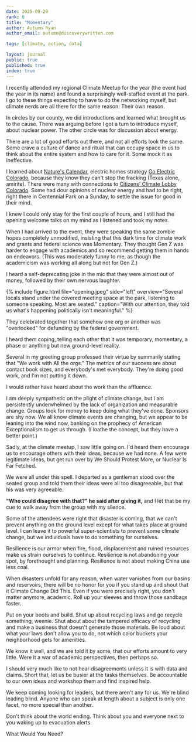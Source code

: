 ```yaml
---
date: 2025-09-29
rank: 0
title: "Momentary"
author: Autumn Ryan
author_email: autumn@discoverywritten.com

tags: [climate, action, data]

layout: journal
public: true
published: true
index: true
---
```


I recently attended my regional Climate Meetup for the year (the event had the year in its name) and found a surprisingly well-staffed event at the park. I go to these things expecting to have to do the networking myself, but climate nerds are all there for the same reason: Their own reason.

In circles by our county, we did introductions and learned what brought us to the cause. There was arguing before I got a turn to introduce myself, about nuclear power. The other circle was for discussion about energy.

There are a lot of good efforts out there, and not all efforts look the same. Some crave a culture of dance and ritual that can occupy space in us to think about the entire system and how to care for it. Some mock it as ineffective.

I learned about [Nature's Calendar](https://www.naturescalendar.org/), electric homes strategy [Go Electric Colorado](https://goelectriccolorado.org/), because they know they can't stop the fracking (Texas alone, amirite). There were many with connections to [Citizens' Climate Lobby Colorado](https://coloradoccl.org/). Some had dour opinions of nuclear energy and had to be right, right there in Centennial Park on a Sunday, to settle the issue for good in their mind.

I knew I could only stay for the first couple of hours, and I still had the opening welcome talks on my mind as I listened and took my notes.

When I had arrived to the event, they were speaking the same zombie hopes completely unmodified, insisting that this dark time for climate work and grants and federal science was Momentary. They thought Gen Z was harder to engage with academics and so recommend getting them in hands on endeavors. (This was moderately funny to me, as though the academicism was working all along but not for Gen Z.)

I heard a self-deprecating joke in the mic that they were almost out of money, followed by their own nervous laughter.

{% include figure.html file="opening.jpeg"
  side="left"
  overview="Several locals stand under the covered meeting space at the park, listening to someone speaking. Most are seated."
  caption="With our attention, they told us what's happening politically isn't meaningful."
%}

They celebrated together that somehow one org or another was "overlooked" for defunding by the federal government.

I heard them coping, telling each other that it was temporary, momentary, a phase or anything but new ground-level reality.

Several in my greeting group professed their virtue by summarily stating that "We work with All the orgs." The metrics of our success are about contact book sizes, and everybody's met everybody. They're doing good work, and I'm not putting it down.

I would rather have heard about the work than the affluence.

I am deeply sympathetic on the plight of climate change, but I am persistently underwhelmed by the lack of organization and measurable change. Groups look for money to keep doing what they've done. Sponsors are shy now. We all know climate events are changing, but we appear to be leaning into the wind now, banking on the prophecy of American Exceptionalism to get us through. (I loathe the concept, but they have a better point.)

Sadly, at the climate meetup, I saw little going on. I'd heard them encourage us to encourage others with their ideas, because we had none. A few were legitimate ideas, but get run over by We Should Protest More, or Nuclear Is Far Fetched.

We were all under this spell. I departed as a gentleman stood over the seated group and told them their ideas were all too disagreeable, but that his was very agreeable.

**"Who could disagree with that?" he said after giving it,** and I let that be my cue to walk away from the group with my silence.

Some of the attendees were right that disaster is coming, that we can't prevent anything on the ground level except for what takes place at ground level. I can leave it to powerful super-scientists to prevent some climate change, but we individuals have to do something for ourselves.

Resilience is our armor when fire, flood, displacement and ruined resources make us strain ourselves to continue. Resilience is not abandoning your spot, by forethought and planning. Resilience is not about making China use less coal.

When disasters unfold for any reason, when water vanishes from our basins and reservoirs, there will be no honor for you if you stand up and shout that it Climate Change Did This. Even if you were precisely right, you don't matter anymore, academic. Roll up your sleeves and throw those sandbags faster.

Put on your boots and build. Shut up about recycling laws and go recycle something, weenie. Shut about about the tampered efficacy of recycling and make a business that doesn't generate those materials. Be loud about what your laws don't allow you to do, not which color buckets your neighborhood gets for amenities.

We know it well, and we are told it by some, that our efforts amount to very little. Were it a war of academic perspectives, then perhaps so.

I should very much like to not hear disagreements unless it is with data and claims. Short that, let us be busier at the tasks themselves. Be accountable to our own ideas and workshop them and find inspired help.

We keep coming looking for leaders, but there aren't any for us. We're blind leading blind. Anyone who can speak at length about a subject is only one facet, no more special than another.

Don't think about the world ending. Think about you and everyone next to you waking up to evacuation alerts.

What Would You Need?
